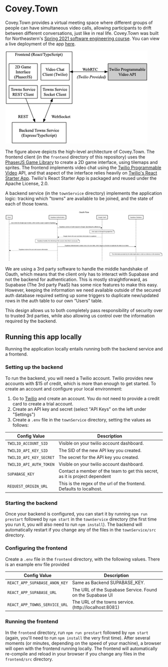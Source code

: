 # Covey.Town

Covey.Town provides a virtual meeting space where different groups of people can have simultaneous video calls, allowing participants to drift between different conversations, just like in real life.
Covey.Town was built for Northeastern's [Spring 2021 software engineering course](https://neu-se.github.io/CS4530-CS5500-Spring-2021/).
You can view a live deployment of the app [here](https://app.netlify.com/sites/coveytown-group501/overview).

![Covey.Town Architecture](docs/covey-town-architecture.png)

The figure above depicts the high-level architecture of Covey.Town.
The frontend client (in the `frontend` directory of this repository) uses the [PhaserJS Game Library](https://phaser.io) to create a 2D game interface, using tilemaps and sprites.
The frontend implements video chat using the [Twilio Programmable Video](https://www.twilio.com/docs/video) API, and that aspect of the interface relies heavily on [Twilio's React Starter App](https://github.com/twilio/twilio-video-app-react). Twilio's React Starter App is packaged and reused under the Apache License, 2.0.

A backend service (in the `townService` directory) implements the application logic: tracking which "towns" are available to be joined, and the state of each of those towns.

![OAuth Architecture](docs/oauth-architecture.png)

We are using a 3rd party software to handle the middle handshake of Oauth, which means that the client only has to interact with Supabase and not the backend for authentication. This is mostly straightforward, as Supabase (The 3rd party PaaS) has some nice features to make this easy. However, keeping the information we need available outside of the secured auth database required setting up some triggers to duplicate new/updated rows in the auth table to our own “Users” table.

This design allows us to both completely pass responsibility of security over to trusted 3rd parties, while also allowing us control over the information required by the backend.

## Running this app locally

Running the application locally entails running both the backend service and a frontend.

### Setting up the backend

To run the backend, you will need a Twilio account. Twilio provides new accounts with $15 of credit, which is more than enough to get started.
To create an account and configure your local environment:

1. Go to [Twilio](https://www.twilio.com/) and create an account. You do not need to provide a credit card to create a trial account.
2. Create an API key and secret (select "API Keys" on the left under "Settings")
3. Create a `.env` file in the `townService` directory, setting the values as follows:

| Config Value            | Description                                                                 |
| ----------------------- | --------------------------------------------------------------------------- |
| `TWILIO_ACCOUNT_SID`    | Visible on your twilio account dashboard.                                   |
| `TWILIO_API_KEY_SID`    | The SID of the new API key you created.                                     |
| `TWILIO_API_KEY_SECRET` | The secret for the API key you created.                                     |
| `TWILIO_API_AUTH_TOKEN` | Visible on your twilio account dashboard.                                   |
| `SUPABASE_KEY`          | Contact a member of the team to get this secret, as it is project dependent |
| `REQUEST_ORIGIN_URL`    | This is the regex of the url of the frontend. Defaults to localhost.        |

### Starting the backend

Once your backend is configured, you can start it by running `npm run prestart` followed by `npm start` in the `townService` directory (the first time you run it, you will also need to run `npm install`).
The backend will automatically restart if you change any of the files in the `townService/src` directory.

### Configuring the frontend

Create a `.env` file in the `frontend` directory, with the following values. There is an example env file provided

| Config Value                  | Description                                               |
| ----------------------------- | --------------------------------------------------------- |
| `REACT_APP_SUPABASE_ANON_KEY` | Same as Backend SUPABASE_KEY.                             |
| `REACT_APP_SUPABASE_URL`      | The URL of the Supabase Service. Found on the Supabase UI |
| `REACT_APP_TOWNS_SERVICE_URL` | The URL of the towns service. (http://localhost:8081)     |

### Running the frontend

In the `frontend` directory, run `npm run prestart` followed by `npm start` (again, you'll need to run `npm install` the very first time). After several moments (or minutes, depending on the speed of your machine), a browser will open with the frontend running locally.
The frontend will automatically re-compile and reload in your browser if you change any files in the `frontend/src` directory.
